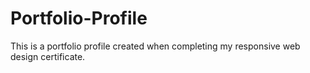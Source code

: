# Portfolio-Profile
This is a portfolio profile created when completing my responsive web design certificate.
